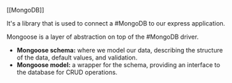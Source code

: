 [[MongoDB]]

It's a library that is used to connect a #MongoDB to our express application.

Mongoose is a layer of abstraction on top of the #MongoDB driver.



- **Mongoose schema:** where we model our data, describing the structure of the data, default values, and validation.
- **Mongoose model:** a wrapper for the schema, providing an interface to the database for CRUD operations.
